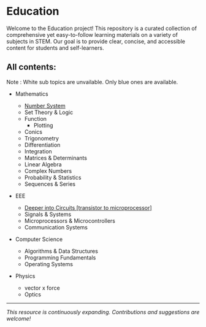 # Education

Welcome to the Education project! This repository is a curated collection of comprehensive yet easy-to-follow learning materials on a variety of subjects in STEM. Our goal is to provide clear, concise, and accessible content for students and self-learners.

## All contents:

Note : White sub topics are unvailable. Only blue ones are available.

- Mathematics
  - [Number System](mathematics/number_system/start.md)
  - Set Theory & Logic
  - Function
    - Plotting
  - Conics
  - Trigonometry
  - Differentiation
  - Integration
  - Matrices & Determinants
  - Linear Algebra
  - Complex Numbers
  - Probability & Statistics
  - Sequences & Series

- EEE
  - [Deeper into Circuits [transistor to microprocessor]](circuits/start.md)
  - Signals & Systems
  - Microprocessors & Microcontrollers
  - Communication Systems

- Computer Science
  - Algorithms & Data Structures
  - Programming Fundamentals
  - Operating Systems

- Physics
  - vector x force
  - Optics


---
*This resource is continuously expanding. Contributions and suggestions are welcome!*
